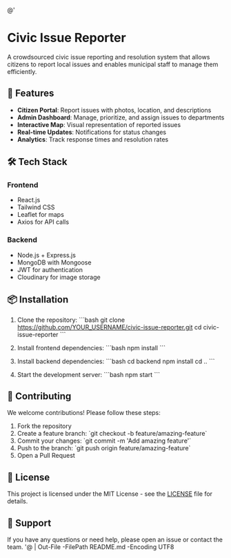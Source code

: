 @'
# Civic Issue Reporter

A crowdsourced civic issue reporting and resolution system that allows citizens to report local issues and enables municipal staff to manage them efficiently.

## 🚀 Features

- **Citizen Portal**: Report issues with photos, location, and descriptions
- **Admin Dashboard**: Manage, prioritize, and assign issues to departments
- **Interactive Map**: Visual representation of reported issues
- **Real-time Updates**: Notifications for status changes
- **Analytics**: Track response times and resolution rates

## 🛠️ Tech Stack

### Frontend
- React.js
- Tailwind CSS
- Leaflet for maps
- Axios for API calls

### Backend
- Node.js + Express.js
- MongoDB with Mongoose
- JWT for authentication
- Cloudinary for image storage

## 📦 Installation

1. Clone the repository:
   \`\`\`bash
   git clone https://github.com/YOUR_USERNAME/civic-issue-reporter.git
   cd civic-issue-reporter
   \`\`\`

2. Install frontend dependencies:
   \`\`\`bash
   npm install
   \`\`\`

3. Install backend dependencies:
   \`\`\`bash
   cd backend
   npm install
   cd ..
   \`\`\`

4. Start the development server:
   \`\`\`bash
   npm start
   \`\`\`

## 👥 Contributing

We welcome contributions! Please follow these steps:

1. Fork the repository
2. Create a feature branch: \`git checkout -b feature/amazing-feature\`
3. Commit your changes: \`git commit -m 'Add amazing feature'\`
4. Push to the branch: \`git push origin feature/amazing-feature\`
5. Open a Pull Request

## 📝 License

This project is licensed under the MIT License - see the [LICENSE](LICENSE) file for details.

## 🤝 Support

If you have any questions or need help, please open an issue or contact the team.
'@ | Out-File -FilePath README.md -Encoding UTF8